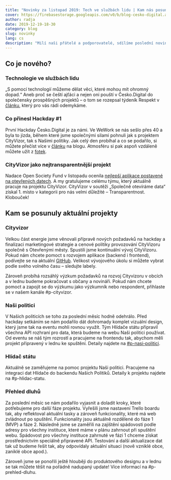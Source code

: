 ```yaml
---
title: "Novinky za listopad 2019: Tech ve službách lidu | Kam nás posunul hackday #1 | Stav současných projektů"
cover: https://firebasestorage.googleapis.com/v0/b/blog-cesko-digital.appspot.com/o/2019%2F2019-12-19-novinky_cover.jpg?alt=media&token=b60a1670-f1a4-4c5c-96f2-c6902245574f
author: radja
date: 2019-12-19-18-30
category: blog
slug: novinky
lang: cs
description: "Milí naši přátelé a podporovatelé, sdílíme poslední novinky v letošním roce a při této příležitosti vám chceme poděkovat. Poděkovat za to, že se celá řada z vás do projektů už aktivně zapojuje a je zcela jasné, že vás v novém roce bude víc a víc. Za to, že Česko.Digital podporujete všemožnými komunikačními cestami, mluvíte o probíhajících aktivitách a projektech a komunitu propojujete se zajímavými lidmi a organizacemi. Česko.Digital vzniklo v květnu a to, jakou rychlost rozjezd nabral, je velmi motivující. Ukazujete tím, že je tady obrovské množství skvělých lidí, skvělých profesionálů, kterým záleží na kvalitě života v Česku. Těšíme se, co všechno v příštím roce společně dokážeme. Krásné svátky vám všem a do nového roku vše dobré."
---
```


## Co je nového?

### Technologie ve službách lidu 

„S pomocí technologií můžeme dělat věci, které mohou mít ohromný dopad.“ Aneb proč se čeští ajťáci a nejen oni pouští v Česko.Digital do společensky prospěšných projektů – o tom se rozepsal týdeník Respekt v [článku](https://www.respekt.cz/tydenik/2019/49/technologie-ve-sluzbach-lidu?gift=5ovrurxohl&fbclid=IwAR39h9JaEYo2wdGtzyM981V-LORWtTavTRBtcuiSbrpl5aMjyqPWsPb0GDE), který pro vás rádi odemykáme.
 
### Co přinesl Hackday #1

První Hackday Česko.Digital je za námi. Ve WeWork se nás sešlo přes 40 a byla to jízda, během které jsme společnými silami pohnuli jak s projektem CityVizor, tak s Našimi politiky. Jak celý den probíhal a co se podařilo, si můžete přečíst více v [článku](/2019/12/hackday) na blogu. Atmosféru si pak aspoň vzdáleně můžete užít z [fotek](https://www.facebook.com/pg/cesko.digital/photos/?tab=album&album_id=2515531485357188). 

### CityVizor jako nejtransparentnější projekt

Nadace Open Society Fund v listopadu ocenila [nejlepší aplikace postavené na otevřených datech](https://osf.cz/2019/11/26/rozdali-jsme-ceny-viteznym-aplikacim-souteze-spolecne-otevirame-data/?fbclid=IwAR32RjumQnAk7EewS3GyTRfORXPK6oIJMnCWPuOyYpSe6QJIRd7si5GuDHw). A my gratulujeme celému týmu, který aktuálně pracuje na projektu CityVizor. CityVizor v soutěži „Společně otevíráme data“ získal 1. místo v kategorii pro nás velmi důležité – Transparentnost. Klobouček!

## Kam se posunuly aktuální projekty

### Cityvizor

Velkou část energie jsme věnovali přípravě nových požadavků na hackday a finalizaci marketingové strategie a cenové politiky provozování CityVizoru společně s Otevřenými městy. Spustili jsme kontinuální vývoj CityVizoru. Pokud nám chcete pomoct s rozvojem aplikace (backend i frontend), podívejte se na aktuální [GitHub](https://github.com/cityvizor/cityvizor/issues). Velikost vývojového úkolu si můžete vybrat podle svého volného času – sledujte labely. 

Zároveň probíhá rozsáhlý výzkum požadavků na rozvoj Cityvizoru v obcích a v lednu budeme pokračovat s občany a novináři. Pokud nám chcete pomoct a zapojit se do výzkumu jako výzkumník nebo respondent, přihlaste se v našem kanále #p-cityvizor.

### Naši politici

V Našich politicích se toho za poslední měsíc hodně odehrálo. Před hackday setkáním se nám podařilo dát dohromady komplet vizuální design, který jsme tak na eventu mohli rovnou využít. Tým Hlídače státu připravil všechna API rozhraní pro data, která budeme na webu Naši politici používat. Od eventu se náš tým rozrostl a pracujeme na frontendu tak, abychom měli projekt připravený v lednu ke spuštění. Detaily najdete na [#p-nasi-politici](https://app.slack.com/client/TG21XF887/CG66HNLH4/thread/GKP61M3KR-1576232232.001300).

### Hlídač státu

Aktuálně se zaměřujeme na pomoc projektu Naši politici. Pracujeme na integraci dat Hlídače do backendu Našich Politiků. Detaily k projektu najdete na #p-hlidac-statu.

### Přehled dluhů

Za poslední měsíc se nám podařilo vyjasnit a doladit kroky, které potřebujeme pro další fáze projektu. Vyřešili jsme nastavení Trello boardu tak, aby reflektoval aktuální tasky a zároveň funkcionality, které má web zvládnout po spuštění. Funkcionality jsou aktuálně rozdělené do fáze 1 (MVP) a fáze 2. Následně jsme se zaměřili na zajištění spádovosti podle adresy pro všechny instituce, které máme v plánu zahrnout při spuštění webu. Spádovost pro všechny instituce zahrnuté ve fázi 1 chceme získat prostřednictvím speciálně připravené API. Testování a další aktualizace dat tak už budeme řešit tak, aby odpovídaly aktuální situaci (nově vzniklé obce, zaniklé obce apod.). 

Zároveň jsme se ponořili ještě hlouběji do produktového designu a v lednu se tak můžete těšit na pořádně nadupaný update! Více informací na #p-prehled-dluhu.
 
